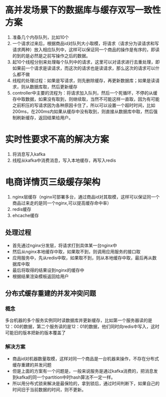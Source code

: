 # 高并发场景下的数据库与缓存双写一致性方案
1. 准备几个内存队列，比如10个
2. 一个请求过来后，根据商品id对队列大小取模，将请求（请求分为读请求和写请求两种）放入相应队列中，这样可以保证同一个商品的操作是有序的，即读的到的是必然是之前写操作之后的数据。
3. 起10个线程分别来处理每个队列中的请求，这里可以对请求进行去重处理，即如果前一个请求是读请求，而这次的请求也是读请求，那么这次的请求可以什么都不做
4. 线程的处理过程：如果是写请求，则先删除缓存，再更新数据库；如果是读请求，则从数据库取，然后更新缓存
5. controller中主要的流程为：将请求加入队列，然后一个死循环，不停的从缓存中取数据，如果没有取到，则继续取，当然不可能这样一直取，因为有可能之前积压的写请求因为各种原因卡住了，所以可以设置一个超时时间，比如200ms，在200ms内如果从缓存中没有取到，则直接从数据库中取，然后强制刷新缓存，返回结果给用户。

# 实时性要求不高的解决方案
1. 将消息写入kafka
2. 线程从kafka中消费消息，写入本地缓存，再写入redis

# 电商详情页三级缓存架构
1. nginx层缓存（nginx可部署多台，通过商品id对其取模，这样可以保证同一个商品过来走的是同一个nginx,可以提高缓存命中率）
2. redis缓存
3. ehcache缓存
## 处理过程
* 首先通过nginx分发层，将请求打到具体某一台nginx中
* 然后从nginx本地缓存中取，如果取不到，则调用应用服务的接口取
* 应用服务中，先从redis中取，如果取不到，则从本地缓存中取，最后再从数据库中取
* 最后将取得的结果设到nginx的缓存中
* 根据结果渲染模板返回给用户

## 分布式缓存重建的并发冲突问题
### 概念
多台机器的多个服务实例同时读数据库并更新缓存，比如第一个服务器读的是12：00的数据，第二个服务读的是12：01的数据，他们同时向redis中写入，这时可能旧的版本把新的版本覆盖了
### 解决方案
* 商品id对机器数量取模，这样对同一个商品是一台机器来操作，不存在分布式缓存重建的并发问题
* 但是上面的方案有一个问题是，一般来说服务是通过kafka消费的，把消息发到kafka的同一个partition中时hash算法不一定一样。
* 所以用分布式锁来解决是最保险的，拿到锁后，通过时间判断下，如果自己的时间旧于当前数据的时间，则不更新。